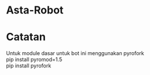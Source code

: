 # Asta-Robot


# Catatan
Untuk module dasar untuk bot ini menggunakan pyrofork  
pip install pyromod=1.5  
pip install pyrofork
